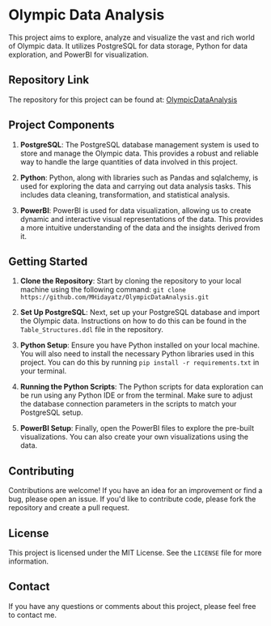 # Olympic Data Analysis

This project aims to explore, analyze and visualize the vast and rich world of Olympic data. It utilizes PostgreSQL for data storage, Python for data exploration, and PowerBI for visualization.

## Repository Link

The repository for this project can be found at: [OlympicDataAnalysis](https://github.com/MHidayatz/OlympicDataAnalysis)

## Project Components

1. **PostgreSQL**: The PostgreSQL database management system is used to store and manage the Olympic data. This provides a robust and reliable way to handle the large quantities of data involved in this project.

2. **Python**: Python, along with libraries such as Pandas and sqlalchemy, is used for exploring the data and carrying out data analysis tasks. This includes data cleaning, transformation, and statistical analysis.

3. **PowerBI**: PowerBI is used for data visualization, allowing us to create dynamic and interactive visual representations of the data. This provides a more intuitive understanding of the data and the insights derived from it.

## Getting Started

1. **Clone the Repository**: Start by cloning the repository to your local machine using the following command: `git clone https://github.com/MHidayatz/OlympicDataAnalysis.git`

2. **Set Up PostgreSQL**: Next, set up your PostgreSQL database and import the Olympic data. Instructions on how to do this can be found in the `Table_Structures.ddl` file in the repository.

3. **Python Setup**: Ensure you have Python installed on your local machine. You will also need to install the necessary Python libraries used in this project. You can do this by running `pip install -r requirements.txt` in your terminal.

4. **Running the Python Scripts**: The Python scripts for data exploration can be run using any Python IDE or from the terminal. Make sure to adjust the database connection parameters in the scripts to match your PostgreSQL setup.

5. **PowerBI Setup**: Finally, open the PowerBI files to explore the pre-built visualizations. You can also create your own visualizations using the data.

## Contributing

Contributions are welcome! If you have an idea for an improvement or find a bug, please open an issue. If you'd like to contribute code, please fork the repository and create a pull request.

## License

This project is licensed under the MIT License. See the `LICENSE` file for more information. 

## Contact

If you have any questions or comments about this project, please feel free to contact me.
